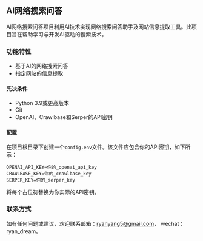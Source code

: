 ## AI网络搜索问答

AI网络搜索问答项目利用AI技术实现网络搜索问答助手及网站信息提取工具。此项目旨在帮助学习与开发AI驱动的搜索技术。

### 功能特性

- 基于AI的网络搜索问答
- 指定网站的信息提取

#### 先决条件

- Python 3.9或更高版本
- Git
- OpenAI、Crawlbase和Serper的API密钥

#### 配置

在项目根目录下创建一个`config.env`文件。该文件应包含你的API密钥，如下所示：

```env
OPENAI_API_KEY=你的_openai_api_key
CRAWLBASE_KEY=你的_crawlbase_key
SERPER_KEY=你的_serper_key
```

将每个占位符替换为你实际的API密钥。


### 联系方式

如有任何问题或建议，欢迎联系邮箱：ryanyang5@gmail.com， wechat：ryan_dream。

